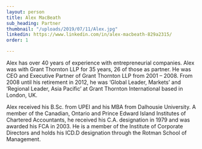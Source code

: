 ```yaml
---
layout: person
title: Alex MacBeath
sub_heading: Partner
thumbnail: "/uploads/2019/07/11/Alex.jpg"
linkedin: https://www.linkedin.com/in/alex-macbeath-829a2315/
order: 1

---
```

Alex has over 40 years of experience with entrepreneurial companies. Alex was with Grant Thornton LLP for 35 years, 26 of those as partner. He was CEO and Executive Partner of Grant Thornton LLP from 2001 – 2008. From 2008 until his retirement in 2012, he was ‘Global Leader, Markets’ and ‘Regional Leader, Asia Pacific’ at Grant Thornton International based in London, UK.

Alex received his B.Sc. from UPEI and his MBA from Dalhousie University. A member of the Canadian, Ontario and Prince Edward Island Institutes of Chartered Accountants, he received his C.A. designation in 1979 and was awarded his FCA in 2003. He is a member of the Institute of Corporate Directors and holds his ICD.D designation through the Rotman School of Management.